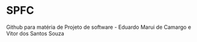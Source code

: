 # SPFC
Github para matéria de Projeto de software - Eduardo Marui de Camargo e Vitor dos Santos Souza
